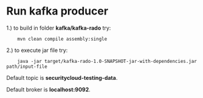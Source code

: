Run kafka producer
============================

1.) to build in folder <b>kafka/kafka-rado</b> try:

        mvn clean compile assembly:single

2.) to execute jar file try:

        java -jar target/kafka-rado-1.0-SNAPSHOT-jar-with-dependencies.jar path/input-file 

Default topic is <b>securitycloud-testing-data</b>.

Default broker is <b>localhost:9092</b>.
